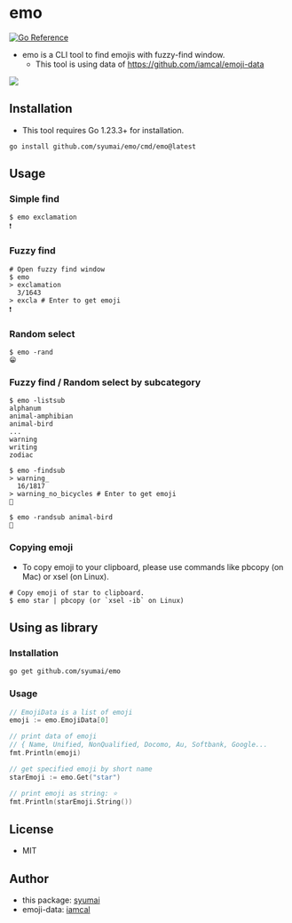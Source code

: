 # emo

[![Go Reference](https://pkg.go.dev/badge/github.com/syumai/emo.svg)](https://pkg.go.dev/github.com/syumai/emo)

- emo is a CLI tool to find emojis with fuzzy-find window.
  - This tool is using data of https://github.com/iamcal/emoji-data

![](https://user-images.githubusercontent.com/6882878/167252025-8208ccfc-d374-4948-9301-57ba67a6115a.png)

## Installation

- This tool requires Go 1.23.3+ for installation.

```
go install github.com/syumai/emo/cmd/emo@latest
```

## Usage

### Simple find

```
$ emo exclamation
❗
```

### Fuzzy find

```
# Open fuzzy find window
$ emo
> exclamation
  3/1643
> excla # Enter to get emoji
❗
```

### Random select

```
$ emo -rand
😁
```

### Fuzzy find / Random select by subcategory

```
$ emo -listsub
alphanum
animal-amphibian
animal-bird
...
warning
writing
zodiac

$ emo -findsub
> warning_
  16/1817
> warning_no_bicycles # Enter to get emoji
🚳

$ emo -randsub animal-bird
🦜
```

### Copying emoji

- To copy emoji to your clipboard, please use commands like pbcopy (on Mac) or xsel (on Linux).

```
# Copy emoji of star to clipboard.
$ emo star | pbcopy (or `xsel -ib` on Linux)
```

## Using as library

### Installation

```console
go get github.com/syumai/emo
```

### Usage

```go
// EmojiData is a list of emoji
emoji := emo.EmojiData[0]

// print data of emoji
// { Name, Unified, NonQualified, Docomo, Au, Softbank, Google...
fmt.Println(emoji)

// get specified emoji by short name
starEmoji := emo.Get("star")

// print emoji as string: ⭐
fmt.Println(starEmoji.String())
```

## License

- MIT

## Author

- this package: [syumai](https://github.com/syumai)
- emoji-data: [iamcal](https://github.com/iamcal)
